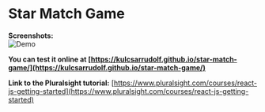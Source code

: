 # Star Match Game

**Screenshots:**  
![Demo](https://media.giphy.com/media/KHPSlEJmVei1lZR1WI/giphy.gif)

**You can test it online at [https://kulcsarrudolf.github.io/star-match-game/](https://kulcsarrudolf.github.io/star-match-game/)**

**Link to the Pluralsight tutorial:** [https://www.pluralsight.com/courses/react-js-getting-started](https://www.pluralsight.com/courses/react-js-getting-started)
